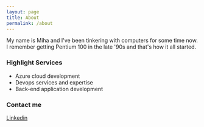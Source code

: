 ```yaml
---
layout: page
title: About
permalink: /about
---
```


My name is Miha and I've been tinkering with computers for some time now. I remember getting Pentium 100 in the late '90s and that's how it all started.

### Highlight Services

- Azure cloud development
- Devops services and expertise
- Back-end application development 

### Contact me

[Linkedin](https://www.linkedin.com/in/mihajakovac/)